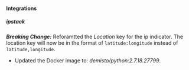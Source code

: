 
#### Integrations
##### ipstack
***Breaking Change:*** Reforamtted the *Location* key for the ip indicator.
The location key will now be in the format of `latitude:longitude` instead of `latitude,longitude`.
- Updated the Docker image to: *demisto/python:2.7.18.27799*.
